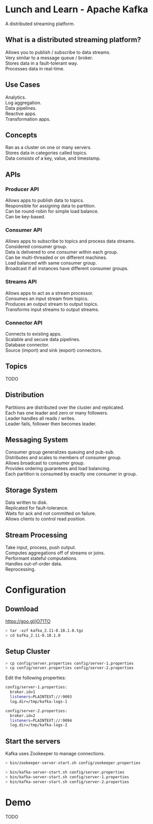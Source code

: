 # Lunch and Learn - Apache Kafka
A distributed streaming platform.

## What is a distributed streaming platform?
Allows you to publish / subscribe to data streams.  
Very similar to a message queue / broker.  
Stores data in a fault-tolerant way.  
Processes data in real-time.

## Use Cases
Analytics.  
Log aggregation.  
Data pipelines.  
Reactive apps.  
Transformation apps.  

## Concepts
Ran as a cluster on one or many servers.  
Stores data in categories called topics.  
Data consists of a key, value, and timestamp.  

## APIs

### Producer API
Allows apps to publish data to topics.  
Responsible for assigning data to partition.  
Can be round-robin for simple load balance.  
Can be key-based.  

### Consumer API
Allows apps to subscribe to topics and process data streams.  
Considered consumer group.  
Data is delivered to one consumer within each group.  
Can be multi-threaded or on different machines.  
Load balanced with same consumer group.  
Broadcast if all instances have different consumer groups.  

### Streams API
Allows apps to act as a stream processor.  
Consumes an input stream from topics.  
Produces an output stream to output topics.  
Transforms input streams to output streams.  

### Connector API
Connects to existing apps.  
Scalable and secure data pipelines.  
Database connector.  
Source (import) and sink (export) connectors.  

## Topics
TODO

## Distribution
Partitions are distributed over the cluster and replicated.  
Each has one leader and zero or many followers.  
Leader handles all reads / writes.  
Leader fails, follower then becomes leader.  

## Messaging System
Consumer group generalizes queuing and pub-sub.  
Distributes and scales to members of consumer group.  
Allows broadcast to consumer group.  
Provides ordering guarantees and load balancing.  
Each partition is consumed by exactly one consumer in group.  

## Storage System
Data written to disk.  
Replicated for fault-tolerance.  
Waits for ack and not committed on failure.  
Allows clients to control read position.  

## Stream Processing
Take input, process, push output.  
Computes aggregations off of streams or joins.  
Performant stateful computations.  
Handles out-of-order data.  
Reprocessing.  

# Configuration

## Download
https://goo.gl/jO71TO

```bash
> tar -xzf kafka_2.11-0.10.1.0.tgz
> cd kafka_2.11-0.10.1.0
```

## Setup Cluster

```bash
> cp config/server.properties config/server-1.properties
> cp config/server.properties config/server-2.properties
```

Edit the following properties:

```bash
config/server-1.properties:
  broker.id=1
  listeners=PLAINTEXT://:9093
  log.dir=/tmp/kafka-logs-1

config/server-2.properties:
  broker.id=2
  listeners=PLAINTEXT://:9094
  log.dir=/tmp/kafka-logs-2
```

## Start the servers
Kafka uses Zookeeper to manage connections.

```bash
> bin/zookeeper-server-start.sh config/zookeeper.properties

> bin/kafka-server-start.sh config/server.properties
> bin/kafka-server-start.sh config/server-1.properties 
> bin/kafka-server-start.sh config/server-2.properties 
```

# Demo
TODO
